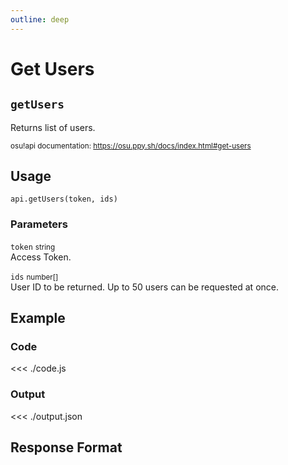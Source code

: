 ```yaml
---
outline: deep
---
```


# Get Users <Badge type="info" text="GET"/>

## `getUsers`

Returns list of users.

<small>osu!api documentation: https://osu.ppy.sh/docs/index.html#get-users</small>

## Usage

`api.getUsers(token, ids)`

### Parameters

`token` <small>string</small><br>
Access Token.

`ids` <small>number[]</small><br>
User ID to be returned. Up to 50 users can be requested at once.

## Example

### Code
<<< ./code.js

### Output
<<< ./output.json

## Response Format

<!--@include: ./response.md-->